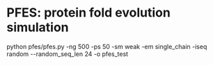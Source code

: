 # PFES: protein fold evolution simulation


python pfes/pfes.py  -ng 500 -ps 50 -sm weak -em single_chain  -iseq random --random_seq_len 24 -o pfes_test
